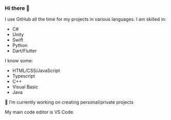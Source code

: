 ### Hi there 👋

<!--
**arbusam/arbusam** is a ✨ _special_ ✨ repository because its `README.md` (this file) appears on your GitHub profile.

Here are some ideas to get you started:

- 🔭 I’m currently working on ...
- 🌱 I’m currently learning ...
- 👯 I’m looking to collaborate on ...
- 🤔 I’m looking for help with ...
- 💬 Ask me about ...
- 📫 How to reach me: ...
- 😄 Pronouns: ...
- ⚡ Fun fact: ...
-->

I use GitHub all the time for my projects in various languages.
I am skilled in:
- C#
- Unity
- Swift
- Python
- Dart/Flutter

I know some:
- HTML/CSS/JavaScript
- Typescript
- C++
- Visual Basic
- Java
  
🔭 I’m currently working on creating personal/private projects 

My main code editor is VS Code.
